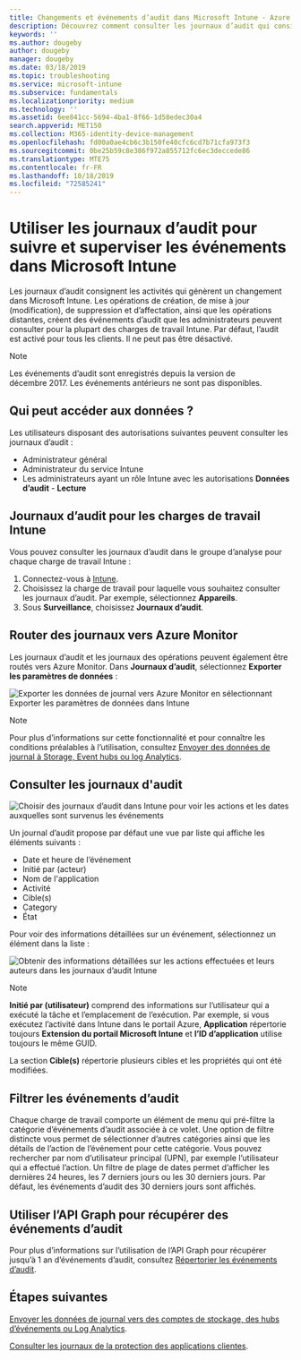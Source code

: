 ```yaml
---
title: Changements et événements d’audit dans Microsoft Intune - Azure | Microsoft Docs
description: Découvrez comment consulter les journaux d’audit qui consignent les activités Microsoft Intune.
keywords: ''
ms.author: dougeby
author: dougeby
manager: dougeby
ms.date: 03/18/2019
ms.topic: troubleshooting
ms.service: microsoft-intune
ms.subservice: fundamentals
ms.localizationpriority: medium
ms.technology: ''
ms.assetid: 6ee841cc-5694-4ba1-8f66-1d58edec30a4
search.appverid: MET150
ms.collection: M365-identity-device-management
ms.openlocfilehash: fd00a0ae4cb6c3b150fe40cfc6cd7b71cfa973f3
ms.sourcegitcommit: 0be25b59c8e386f972a855712fc6ec3deccede86
ms.translationtype: MTE75
ms.contentlocale: fr-FR
ms.lasthandoff: 10/18/2019
ms.locfileid: "72585241"
---
```

# <a name="use-audit-logs-to-track-and-monitor-events-in-microsoft-intune"></a>Utiliser les journaux d’audit pour suivre et superviser les événements dans Microsoft Intune

Les journaux d’audit consignent les activités qui génèrent un changement dans Microsoft Intune. Les opérations de création, de mise à jour (modification), de suppression et d’affectation, ainsi que les opérations distantes, créent des événements d’audit que les administrateurs peuvent consulter pour la plupart des charges de travail Intune. Par défaut, l’audit est activé pour tous les clients. Il ne peut pas être désactivé.

> [!NOTE]
> Les événements d’audit sont enregistrés depuis la version de décembre 2017. Les événements antérieurs ne sont pas disponibles.

## <a name="who-can-access-the-data"></a>Qui peut accéder aux données ?

Les utilisateurs disposant des autorisations suivantes peuvent consulter les journaux d’audit :

- Administrateur général
- Administrateur du service Intune
- Les administrateurs ayant un rôle Intune avec les autorisations **Données d’audit** - **Lecture**

## <a name="audit-logs-for-intune-workloads"></a>Journaux d’audit pour les charges de travail Intune

Vous pouvez consulter les journaux d’audit dans le groupe d’analyse pour chaque charge de travail Intune :

1. Connectez-vous à [Intune](https://go.microsoft.com/fwlink/?linkid=2090973).
2. Choisissez la charge de travail pour laquelle vous souhaitez consulter les journaux d’audit. Par exemple, sélectionnez **Appareils**.
3. Sous **Surveillance**, choisissez **Journaux d’audit**.

## <a name="route-logs-to-azure-monitor"></a>Router des journaux vers Azure Monitor

Les journaux d’audit et les journaux des opérations peuvent également être routés vers Azure Monitor. Dans **Journaux d’audit**, sélectionnez **Exporter les paramètres de données** :

![Exporter les données de journal vers Azure Monitor en sélectionnant Exporter les paramètres de données dans Intune](./media/monitor-audit-logs/audit-logs-export-data-settings.png)

> [!NOTE]
> Pour plus d’informations sur cette fonctionnalité et pour connaître les conditions préalables à l’utilisation, consultez [Envoyer des données de journal à Storage, Event hubs ou log Analytics](review-logs-using-azure-monitor.md).

## <a name="review-audit-events"></a>Consulter les journaux d'audit

![Choisir des journaux d’audit dans Intune pour voir les actions et les dates auxquelles sont survenus les événements](./media/monitor-audit-logs/monitor-audit-logs.png "Journaux d’audit")

Un journal d’audit propose par défaut une vue par liste qui affiche les éléments suivants :

- Date et heure de l’événement
- Initié par (acteur)
- Nom de l'application
- Activité
- Cible(s)
- Category
- État

Pour voir des informations détaillées sur un événement, sélectionnez un élément dans la liste :

![Obtenir des informations détaillées sur les actions effectuées et leurs auteurs dans les journaux d’audit Intune](./media/monitor-audit-logs/monitor-audit-log-detail.png "|::ref2::|")

> [!NOTE]
> **Initié par (utilisateur)** comprend des informations sur l’utilisateur qui a exécuté la tâche et l’emplacement de l’exécution. Par exemple, si vous exécutez l’activité dans Intune dans le portail Azure, **Application** répertorie toujours **Extension du portail Microsoft Intune** et **l’ID d’application** utilise toujours le même GUID.
>
> La section **Cible(s)** répertorie plusieurs cibles et les propriétés qui ont été modifiées.  

## <a name="filter-audit-events"></a>Filtrer les événements d’audit

Chaque charge de travail comporte un élément de menu qui pré-filtre la catégorie d’événements d’audit associée à ce volet. Une option de filtre distincte vous permet de sélectionner d’autres catégories ainsi que les détails de l’action de l’événement pour cette catégorie. Vous pouvez rechercher par nom d’utilisateur principal (UPN), par exemple l’utilisateur qui a effectué l’action. Un filtre de plage de dates permet d’afficher les dernières 24 heures, les 7 derniers jours ou les 30 derniers jours. Par défaut, les événements d’audit des 30 derniers jours sont affichés.

## <a name="use-graph-api-to-retrieve-audit-events"></a>Utiliser l’API Graph pour récupérer des événements d’audit

Pour plus d’informations sur l’utilisation de l’API Graph pour récupérer jusqu’à 1 an d’événements d’audit, consultez [Répertorier les événements d’audit](https://docs.microsoft.com/graph/api/intune-auditing-auditevent-list?view=graph-rest-1.0).

## <a name="next-steps"></a>Étapes suivantes

[Envoyer les données de journal vers des comptes de stockage, des hubs d’événements ou Log Analytics](review-logs-using-azure-monitor.md).

[Consulter les journaux de la protection des applications clientes](../apps/app-protection-policy-settings-log.md).
